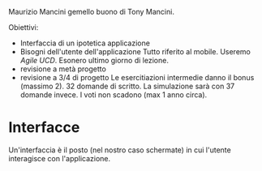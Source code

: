 Maurizio Mancini gemello buono di Tony Mancini.

Obiettivi:
- Interfaccia di un ipotetica applicazione 
- Bisogni dell'utente dell'applicazione
Tutto riferito al mobile.
Useremo *Agile UCD*. Esonero ultimo giorno di lezione. 
- revisione a metà progetto
- revisione a 3/4 di progetto
Le esercitiazioni intermedie danno il bonus (massimo 2). 32 domande di scritto.
La simulazione sarà con 37 domande invece. I voti non scadono (max 1 anno circa).

# Interfacce
Un'interfaccia è il posto (nel nostro caso schermate) in cui l'utente interagisce con l'applicazione.

